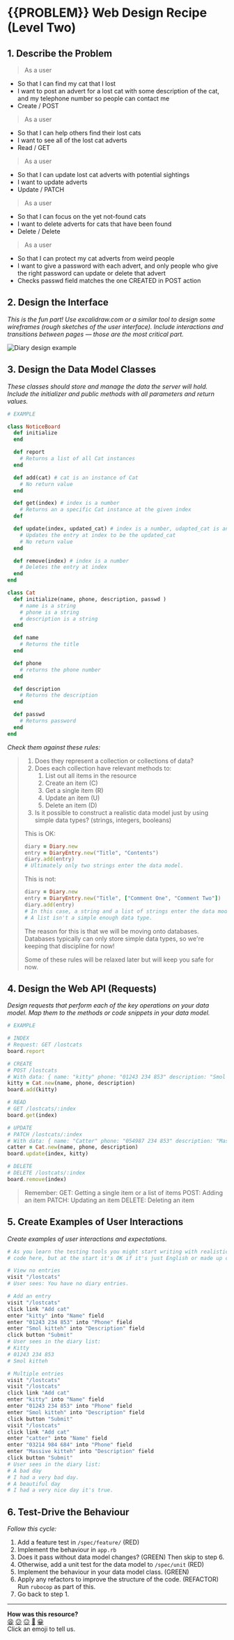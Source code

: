 # {{PROBLEM}} Web Design Recipe (Level Two)

## 1. Describe the Problem

> As a user
* So that I can find my cat that I lost
* I want to post an advert for a lost cat with some description of the cat, and my telephone number so people can contact me
* Create / POST

> As a user
* So that I can help others find their lost cats
* I want to see all of the lost cat adverts
* Read / GET

> As a user
* So that I can update lost cat adverts with potential sightings
* I want to update adverts
* Update / PATCH


> As a user
* So that I can focus on the yet not-found cats
* I want to delete adverts for cats that have been found
* Delete / Delete

> As a user
* So that I can protect my cat adverts from weird people
* I want to give a password with each advert, and only people who give the right password can update or delete that advert
* Checks passwd field matches the one CREATED in POST action 

## 2. Design the Interface

_This is the fun part! Use excalidraw.com or a similar tool to design some
wireframes (rough sketches of the user interface). Include interactions and
transitions between pages — those are the most critical part._

![Diary design example](./lost-cat-design.png)

## 3. Design the Data Model Classes

_These classes should store and manage the data the server will hold._
_Include the initializer and public methods with all parameters and return values._

```ruby
# EXAMPLE

class NoticeBoard
  def initialize
  end

  def report
    # Returns a list of all Cat instances
  end

  def add(cat) # cat is an instance of Cat
    # No return value
  end

  def get(index) # index is a number
    # Returns an a specific Cat instance at the given index
  def

  def update(index, updated_cat) # index is a number, udapted_cat is an existing Cat instance
    # Updates the entry at index to be the updated_cat
    # No return value
  end

  def remove(index) # index is a number
    # Deletes the entry at index
  end
end

class Cat
  def initialize(name, phone, description, passwd )
    # name is a string
    # phone is a string
    # description is a string
  end

  def name
    # Returns the title
  end

  def phone
    # returns the phone number
  end

  def description
    # Returns the description
  end

  def passwd
    # Returns password
  end
end
```

_Check them against these rules:_

> 1. Does they represent a collection or collections of data?
> 2. Does each collection have relevant methods to:
>    1. List out all items in the resource
>    2. Create an item (C)
>    3. Get a single item (R)
>    4. Update an item (U)
>    5. Delete an item (D)
> 3. Is it possible to construct a realistic data model just by using simple
>    data types? (strings, integers, booleans)
> 
> This is OK:
> ```ruby
> diary = Diary.new
> entry = DiaryEntry.new("Title", "Contents")
> diary.add(entry)
> # Ultimately only two strings enter the data model.
> ```
> 
> This is not:
> ```ruby
> diary = Diary.new
> entry = DiaryEntry.new("Title", ["Comment One", "Comment Two"])
> diary.add(entry)
> # In this case, a string and a list of strings enter the data model.
> # A list isn't a simple enough data type.
> ```
> 
> The reason for this is that we will be moving onto databases. Databases
> typically can only store simple data types, so we're keeping that discipline
> for now!
> 
> Some of these rules will be relaxed later but will keep you safe for now.

## 4. Design the Web API (Requests)

_Design requests that perform each of the key operations on your data model._
_Map them to the methods or code snippets in your data model._

```ruby
# EXAMPLE

# INDEX
# Request: GET /lostcats
board.report

# CREATE
# POST /lostcats
# With data: { name: "kitty" phone: "01243 234 853" description: "Smol kitteh" }
kitty = Cat.new(name, phone, description)
board.add(kitty)

# READ
# GET /lostcats/:index
board.get(index)

# UPDATE
# PATCH /lostcats/:index
# With data: { name: "Catter" phone: "054987 234 853" description: "Massive kitteh" }
catter = Cat.new(name, phone, description)
board.update(index, kitty)

# DELETE
# DELETE /lostcats/:index
board.remove(index)
```

> Remember:
> GET: Getting a single item or a list of items
> POST: Adding an item
> PATCH: Updating an item
> DELETE: Deleting an item

## 5. Create Examples of User Interactions

_Create examples of user interactions and expectations._

```ruby
# As you learn the testing tools you might start writing with realistic test
# code here, but at the start it's OK if it's just English or made up code.

# View no entries
visit "/lostcats"
# User sees: You have no diary entries.

# Add an entry
visit "/lostcats"
click link "Add cat"
enter "kitty" into "Name" field
enter "01243 234 853" into "Phone" field
enter "Smol kitteh" into "Description" field
click button "Submit"
# User sees in the diary list:
# Kitty
# 01243 234 853
# Smol kitteh

# Multiple entries
visit "/lostcats"
visit "/lostcats"
click link "Add cat"
enter "kitty" into "Name" field
enter "01243 234 853" into "Phone" field
enter "Smol kitteh" into "Description" field
click button "Submit"
visit "/lostcats"
click link "Add cat"
enter "catter" into "Name" field
enter "03214 984 684" into "Phone" field
enter "Massive kitteh" into "Description" field
click button "Submit"
# User sees in the diary list:
# A bad day
# I had a very bad day.
# A beautiful day
# I had a very nice day it's true.
```

## 6. Test-Drive the Behaviour

_Follow this cycle:_

1. Add a feature test in `/spec/feature/` (RED)
2. Implement the behaviour in `app.rb`
3. Does it pass without data model changes? (GREEN) Then skip to step 6.
4. Otherwise, add a unit test for the data model to `/spec/unit` (RED)
5. Implement the behaviour in your data model class. (GREEN)
6. Apply any refactors to improve the structure of the code. (REFACTOR)  
   Run `rubocop` as part of this.
7. Go back to step 1.


<!-- BEGIN GENERATED SECTION DO NOT EDIT -->

---

**How was this resource?**  
[😫](https://airtable.com/shrUJ3t7KLMqVRFKR?prefill_Repository=makersacademy/web-starter-level-two&prefill_File=recipe/recipe.md&prefill_Sentiment=😫) [😕](https://airtable.com/shrUJ3t7KLMqVRFKR?prefill_Repository=makersacademy/web-starter-level-two&prefill_File=recipe/recipe.md&prefill_Sentiment=😕) [😐](https://airtable.com/shrUJ3t7KLMqVRFKR?prefill_Repository=makersacademy/web-starter-level-two&prefill_File=recipe/recipe.md&prefill_Sentiment=😐) [🙂](https://airtable.com/shrUJ3t7KLMqVRFKR?prefill_Repository=makersacademy/web-starter-level-two&prefill_File=recipe/recipe.md&prefill_Sentiment=🙂) [😀](https://airtable.com/shrUJ3t7KLMqVRFKR?prefill_Repository=makersacademy/web-starter-level-two&prefill_File=recipe/recipe.md&prefill_Sentiment=😀)  
Click an emoji to tell us.

<!-- END GENERATED SECTION DO NOT EDIT -->
